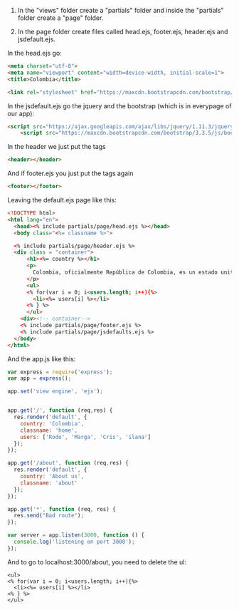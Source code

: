 1. In the "views" folder create a "partials" folder and inside the "partials" folder create a "page" folder.

2. In the page folder create files called head.ejs, footer.ejs, header.ejs and jsdefault.ejs.

In the head.ejs go:

```HTML
<meta charset="utf-8">
<meta name="viewport" content="width=device-width, initial-scale=1">
<title>Colombia</title>

<link rel="stylesheet" href="https://maxcdn.bootstrapcdn.com/bootstrap/3.3.5/css/bootstrap.min.css" integrity="sha512-dTfge/zgoMYpP7QbHy4gWMEGsbsdZeCXz7irItjcC3sPUFtf0kuFbDz/ixG7ArTxmDjLXDmezHubeNikyKGVyQ==" crossorigin="anonymous">
```
In the jsdefault.ejs go the jquery and the bootstrap (which is in everypage of our app):

```HTML
<script src="https://ajax.googleapis.com/ajax/libs/jquery/1.11.3/jquery.min.js"></script>
    <script src="https://maxcdn.bootstrapcdn.com/bootstrap/3.3.5/js/bootstrap.min.js" integrity="sha512-K1qjQ+NcF2TYO/eI3M6v8EiNYZfA95pQumfvcVrTHtwQVDG+aHRqLi/ETn2uB+1JqwYqVG3LIvdm9lj6imS/pQ==" crossorigin="anonymous"></script>
```
In the header we just put the tags
```html
<header></header>
```

And if footer.ejs you just put the tags again
```HTML
<footer></footer>
```
Leaving the default.ejs page like this:
```HTML
<!DOCTYPE html>
<html lang="en">
  <head><% include partials/page/head.ejs %></head>
  <body class="<%= classname %>">

  <% include partials/page/header.ejs %>
  <div class = "container">
      <h1><%= country %></h1>
      <p>
        Colombia, oficialmente República de Colombia, es un estado unitario situada en la región noroccidental de América del Sur. Está constituida en un estado social y democrático de derecho cuya forma de gobierno es presidencialista.
      </p>
      <ul>
      <% for(var i = 0; i<users.length; i++){%>
        <li><%= users[i] %></li>
      <% } %>
      </ul>
    <div><!-- container-->
    <% include partials/page/footer.ejs %>
    <% include partials/page/jsdefaults.ejs %>
  </body>
</html>

```

And the app.js like this:
```javascript
var express = require('express');
var app = express();

app.set('view engine', 'ejs');


app.get('/', function (req,res) {
  res.render('default', {
    country: 'Colombia',
    classname: 'home',
    users: ['Rodo', 'Marga', 'Cris', 'ilana']
  });
});

app.get('/about', function (req,res) {
  res.render('default', {
    country: 'About us',
    classname: 'about'
  });
});

app.get('*', function (req, res) {
  res.send("Bad route");
});

var server = app.listen(3000, function () {
  console.log('listening on port 3000');
});
```

And to go to localhost:3000/about, you need to delete the ul:
```
<ul>
<% for(var i = 0; i<users.length; i++){%>
  <li><%= users[i] %></li>
<% } %>
</ul>
```
